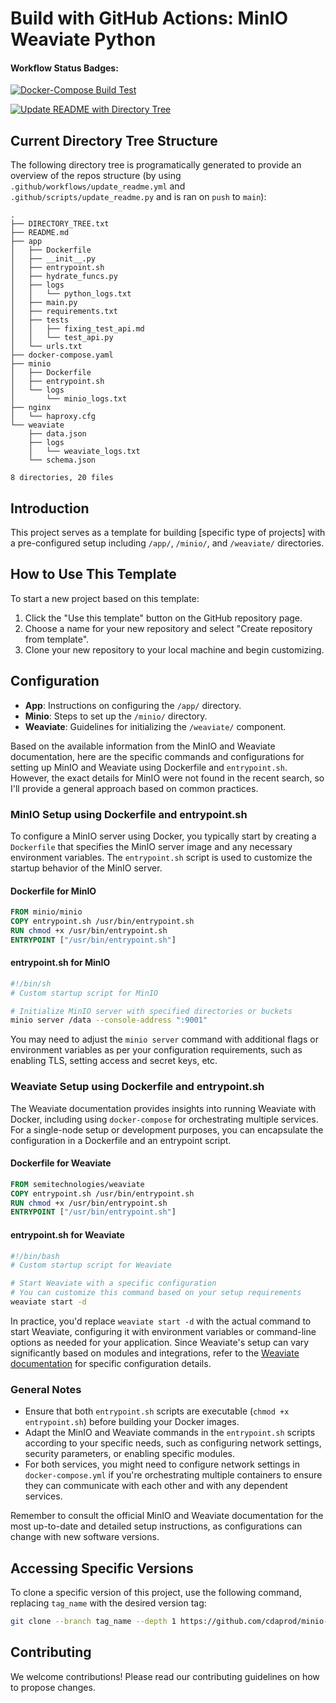 # Build with GitHub Actions: MinIO Weaviate Python

#### Workflow Status Badges:
[![Docker-Compose Build Test](https://github.com/Cdaprod/minio-weaviate/actions/workflows/docker-compose-build-test.yml/badge.svg)](https://github.com/Cdaprod/minio-weaviate/actions/workflows/docker-compose-build-test.yml)

[![Update README with Directory Tree](https://github.com/Cdaprod/minio-weaviate-python/actions/workflows/update_readme.yml/badge.svg)](https://github.com/Cdaprod/minio-weaviate-python/actions/workflows/update_readme.yml)

## Current Directory Tree Structure
The following directory tree is programatically generated to provide an overview of the repos structure (by using `.github/workflows/update_readme.yml` and `.github/scripts/update_readme.py` and is ran on `push` to `main`):

<!-- DIRECTORY_TREE_START -->
```
.
├── DIRECTORY_TREE.txt
├── README.md
├── app
│   ├── Dockerfile
│   ├── __init__.py
│   ├── entrypoint.sh
│   ├── hydrate_funcs.py
│   ├── logs
│   │   └── python_logs.txt
│   ├── main.py
│   ├── requirements.txt
│   ├── tests
│   │   ├── fixing_test_api.md
│   │   └── test_api.py
│   └── urls.txt
├── docker-compose.yaml
├── minio
│   ├── Dockerfile
│   ├── entrypoint.sh
│   └── logs
│       └── minio_logs.txt
├── nginx
│   └── haproxy.cfg
└── weaviate
    ├── data.json
    ├── logs
    │   └── weaviate_logs.txt
    └── schema.json

8 directories, 20 files

```
<!-- DIRECTORY_TREE_END -->

## Introduction
This project serves as a template for building [specific type of projects] with a pre-configured setup including `/app/`, `/minio/`, and `/weaviate/` directories.

## How to Use This Template
To start a new project based on this template:

1. Click the "Use this template" button on the GitHub repository page.
2. Choose a name for your new repository and select "Create repository from template".
3. Clone your new repository to your local machine and begin customizing.

## Configuration
- **App**: Instructions on configuring the `/app/` directory.
- **Minio**: Steps to set up the `/minio/` directory.
- **Weaviate**: Guidelines for initializing the `/weaviate/` component.

Based on the available information from the MinIO and Weaviate documentation, here are the specific commands and configurations for setting up MinIO and Weaviate using Dockerfile and `entrypoint.sh`. However, the exact details for MinIO were not found in the recent search, so I'll provide a general approach based on common practices.

### MinIO Setup using Dockerfile and entrypoint.sh

To configure a MinIO server using Docker, you typically start by creating a `Dockerfile` that specifies the MinIO server image and any necessary environment variables. The `entrypoint.sh` script is used to customize the startup behavior of the MinIO server.

#### Dockerfile for MinIO

```Dockerfile
FROM minio/minio
COPY entrypoint.sh /usr/bin/entrypoint.sh
RUN chmod +x /usr/bin/entrypoint.sh
ENTRYPOINT ["/usr/bin/entrypoint.sh"]
```

#### entrypoint.sh for MinIO

```bash
#!/bin/sh
# Custom startup script for MinIO

# Initialize MinIO server with specified directories or buckets
minio server /data --console-address ":9001"
```

You may need to adjust the `minio server` command with additional flags or environment variables as per your configuration requirements, such as enabling TLS, setting access and secret keys, etc.

### Weaviate Setup using Dockerfile and entrypoint.sh

The Weaviate documentation provides insights into running Weaviate with Docker, including using `docker-compose` for orchestrating multiple services. For a single-node setup or development purposes, you can encapsulate the configuration in a Dockerfile and an entrypoint script.

#### Dockerfile for Weaviate

```Dockerfile
FROM semitechnologies/weaviate
COPY entrypoint.sh /usr/bin/entrypoint.sh
RUN chmod +x /usr/bin/entrypoint.sh
ENTRYPOINT ["/usr/bin/entrypoint.sh"]
```

#### entrypoint.sh for Weaviate

```bash
#!/bin/bash
# Custom startup script for Weaviate

# Start Weaviate with a specific configuration
# You can customize this command based on your setup requirements
weaviate start -d
```

In practice, you'd replace `weaviate start -d` with the actual command to start Weaviate, configuring it with environment variables or command-line options as needed for your application. Since Weaviate's setup can vary significantly based on modules and integrations, refer to the [Weaviate documentation](https://weaviate.io/developers/weaviate/current/) for specific configuration details.

### General Notes

- Ensure that both `entrypoint.sh` scripts are executable (`chmod +x entrypoint.sh`) before building your Docker images.
- Adapt the MinIO and Weaviate commands in the `entrypoint.sh` scripts according to your specific needs, such as configuring network settings, security parameters, or enabling specific modules.
- For both services, you might need to configure network settings in `docker-compose.yml` if you're orchestrating multiple containers to ensure they can communicate with each other and with any dependent services.

Remember to consult the official MinIO and Weaviate documentation for the most up-to-date and detailed setup instructions, as configurations can change with new software versions.

## Accessing Specific Versions

To clone a specific version of this project, use the following command, replacing `tag_name` with the desired version tag:

```bash
git clone --branch tag_name --depth 1 https://github.com/cdaprod/minio-weaviate-langchain.git
```

## Contributing
We welcome contributions! Please read our contributing guidelines on how to propose changes.
